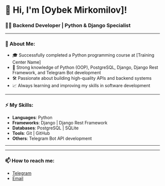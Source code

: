 # 👋 Hi, I'm [Oybek Mirkomilov]!

### 🧑‍💻 Backend Developer | Python & Django Specialist

---

### 🚀 About Me:
- 🎓 Successfully completed a Python programming course at [Training Center Name]
- 🧠 Strong knowledge of Python (OOP), PostgreSQL, Django, Django Rest Framework, and Telegram Bot development
- 🛠 Passionate about building high-quality APIs and backend systems
- 📈 Always learning and improving my skills in software development

---

### ⚡ My Skills:
- **Languages**: Python
- **Frameworks**: Django | Django Rest Framework
- **Databases**: PostgreSQL | SQLite
- **Tools**: Git | GitHub
- **Others**: Telegram Bot API development

---


---

### 📫 How to reach me:
- [Telegram](https://t.me/oybekcyber)
- [Email](oybekcyber01@gmail.com)

